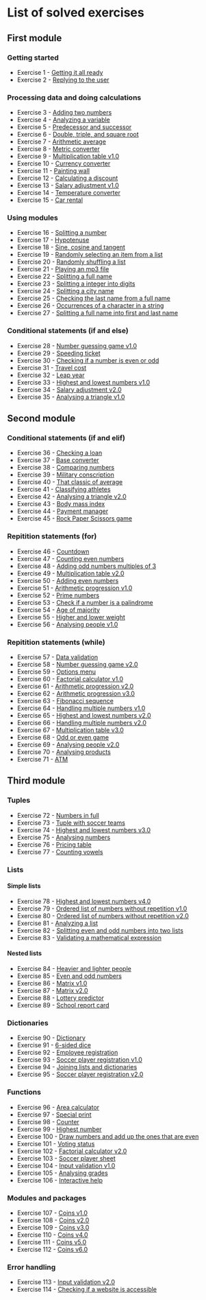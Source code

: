 # List of solved exercises

## First module

### Getting started

- Exercise 1 - [Getting it all ready](https://github.com/felipe-coletti/python-course/blob/main/module-001/exercise-001.py)
- Exercise 2 - [Replying to the user](https://github.com/felipe-coletti/python-course/blob/main/module-001/exercise-002.py)

### Processing data and doing calculations

- Exercise 3 - [Adding two numbers](https://github.com/felipe-coletti/python-course/blob/main/module-001/exercise-003.py)
- Exercise 4 - [Analyzing a variable](https://github.com/felipe-coletti/python-course/blob/main/module-001/exercise-004.py)
- Exercise 5 - [Predecessor and successor](https://github.com/felipe-coletti/python-course/blob/main/module-001/exercise-005.py)
- Exercise 6 - [Double, triple, and square root](https://github.com/felipe-coletti/python-course/blob/main/module-001/exercise-006.py)
- Exercise 7 - [Arithmetic average](https://github.com/felipe-coletti/python-course/blob/main/module-001/exercise-007.py)
- Exercise 8 - [Metric converter](https://github.com/felipe-coletti/python-course/blob/main/module-001/exercise-008.py)
- Exercise 9 - [Multiplication table v1.0](https://github.com/felipe-coletti/python-course/blob/main/module-001/exercise-009.py)
- Exercise 10 - [Currency converter](https://github.com/felipe-coletti/python-course/blob/main/module-001/exercise-010.py)
- Exercise 11 - [Painting wall](https://github.com/felipe-coletti/python-course/blob/main/module-001/exercise-011.py)
- Exercise 12 - [Calculating a discount](https://github.com/felipe-coletti/python-course/blob/main/module-001/exercise-012.py)
- Exercise 13 - [Salary adjustment v1.0](https://github.com/felipe-coletti/python-course/blob/main/module-001/exercise-013.py)
- Exercise 14 - [Temperature converter](https://github.com/felipe-coletti/python-course/blob/main/module-001/exercise-014.py)
- Exercise 15 - [Car rental](https://github.com/felipe-coletti/python-course/blob/main/module-001/exercise-015.py)

### Using modules

- Exercise 16 - [Splitting a number](https://github.com/felipe-coletti/python-course/blob/main/module-001/exercise-016.py)
- Exercise 17 - [Hypotenuse](https://github.com/felipe-coletti/python-course/blob/main/module-001/exercise-017.py)
- Exercise 18 - [Sine, cosine and tangent](https://github.com/felipe-coletti/python-course/blob/main/module-001/exercise-018.py)
- Exercise 19 - [Randomly selecting an item from a list](https://github.com/felipe-coletti/python-course/blob/main/module-001/exercise-019.py)
- Exercise 20 - [Randomly shuffling a list](https://github.com/felipe-coletti/python-course/blob/main/module-001/exercise-020.py)
- Exercise 21 - [Playing an mp3 file](https://github.com/felipe-coletti/python-course/blob/main/module-001/exercise-021.py)
- Exercise 22 - [Splitting a full name](https://github.com/felipe-coletti/python-course/blob/main/module-001/exercise-022.py)
- Exercise 23 - [Splitting a integer into digits](https://github.com/felipe-coletti/python-course/blob/main/module-001/exercise-023.py)
- Exercise 24 - [Splitting a city name](https://github.com/felipe-coletti/python-course/blob/main/module-001/exercise-024.py)
- Exercise 25 - [Checking the last name from a full name](https://github.com/felipe-coletti/python-course/blob/main/module-001/exercise-025.py)
- Exercise 26 - [Occurrences of a character in a string](https://github.com/felipe-coletti/python-course/blob/main/module-001/exercise-026.py)
- Exercise 27 - [Splitting a full name into first and last name](https://github.com/felipe-coletti/python-course/blob/main/module-001/exercise-027.py)

### Conditional statements (if and else)

- Exercise 28 - [Number guessing game v1.0](https://github.com/felipe-coletti/python-course/blob/main/module-001/exercise-028.py)
- Exercise 29 - [Speeding ticket](https://github.com/felipe-coletti/python-course/blob/main/module-001/exercise-029.py)
- Exercise 30 - [Checking if a number is even or odd](https://github.com/felipe-coletti/python-course/blob/main/module-001/exercise-030.py)
- Exercise 31 - [Travel cost](https://github.com/felipe-coletti/python-course/blob/main/module-001/exercise-031.py)
- Exercise 32 - [Leap year](https://github.com/felipe-coletti/python-course/blob/main/module-001/exercise-032.py)
- Exercise 33 - [Highest and lowest numbers v1.0](https://github.com/felipe-coletti/python-course/blob/main/module-001/exercise-033.py)
- Exercise 34 - [Salary adjustment v2.0](https://github.com/felipe-coletti/python-course/blob/main/module-001/exercise-034.py)
- Exercise 35 - [Analysing a triangle v1.0](https://github.com/felipe-coletti/python-course/blob/main/module-001/exercise-035.py)

## Second module

### Conditional statements (if and elif)

- Exercise 36 - [Checking a loan](https://github.com/felipe-coletti/python-course/blob/main/module-002/exercise-001.py)
- Exercise 37 - [Base converter](https://github.com/felipe-coletti/python-course/blob/main/module-002/exercise-002.py)
- Exercise 38 - [Comparing numbers](https://github.com/felipe-coletti/python-course/blob/main/module-002/exercise-003.py)
- Exercise 39 - [Military conscription](https://github.com/felipe-coletti/python-course/blob/main/module-002/exercise-004.py)
- Exercise 40 - [That classic of average](https://github.com/felipe-coletti/python-course/blob/main/module-002/exercise-005.py)
- Exercise 41 - [Classifying athletes](https://github.com/felipe-coletti/python-course/blob/main/module-002/exercise-006.py)
- Exercise 42 - [Analysing a triangle v2.0](https://github.com/felipe-coletti/python-course/blob/main/module-002/exercise-007.py)
- Exercise 43 - [Body mass index](https://github.com/felipe-coletti/python-course/blob/main/module-002/exercise-008.py)
- Exercise 44 - [Payment manager](https://github.com/felipe-coletti/python-course/blob/main/module-002/exercise-009.py)
- Exercise 45 - [Rock Paper Scissors game](https://github.com/felipe-coletti/python-course/blob/main/module-002/exercise-010.py)

### Repitition statements (for)

- Exercise 46 - [Countdown](https://github.com/felipe-coletti/python-course/blob/main/module-002/exercise-011.py)
- Exercise 47 - [Counting even numbers](https://github.com/felipe-coletti/python-course/blob/main/module-002/exercise-012.py)
- Exercise 48 - [Adding odd numbers multiples of 3](https://github.com/felipe-coletti/python-course/blob/main/module-002/exercise-013.py)
- Exercise 49 - [Multiplication table v2.0](https://github.com/felipe-coletti/python-course/blob/main/module-002/exercise-014.py)
- Exercise 50 - [Adding even numbers](https://github.com/felipe-coletti/python-course/blob/main/module-002/exercise-015.py)
- Exercise 51 - [Arithmetic progression v1.0](https://github.com/felipe-coletti/python-course/blob/main/module-002/exercise-016.py)
- Exercise 52 - [Prime numbers](https://github.com/felipe-coletti/python-course/blob/main/module-002/exercise-017.py)
- Exercise 53 - [Check if a number is a palindrome](https://github.com/felipe-coletti/python-course/blob/main/module-002/exercise-018.py)
- Exercise 54 - [Age of majority](https://github.com/felipe-coletti/python-course/blob/main/module-002/exercise-019.py)
- Exercise 55 - [Higher and lower weight](https://github.com/felipe-coletti/python-course/blob/main/module-002/exercise-020.py)
- Exercise 56 - [Analysing people v1.0](https://github.com/felipe-coletti/python-course/blob/main/module-002/exercise-021.py)

### Repitition statements (while)

- Exercise 57 - [Data validation](https://github.com/felipe-coletti/python-course/blob/main/module-002/exercise-022.py)
- Exercise 58 - [Number guessing game v2.0](https://github.com/felipe-coletti/python-course/blob/main/module-002/exercise-023.py)
- Exercise 59 - [Options menu](https://github.com/felipe-coletti/python-course/blob/main/module-002/exercise-024.py)
- Exercise 60 - [Factorial calculator v1.0](https://github.com/felipe-coletti/python-course/blob/main/module-002/exercise-025.py)
- Exercise 61 - [Arithmetic progression v2.0](https://github.com/felipe-coletti/python-course/blob/main/module-002/exercise-026.py)
- Exercise 62 - [Arithmetic progression v3.0](https://github.com/felipe-coletti/python-course/blob/main/module-002/exercise-027.py)
- Exercise 63 - [Fibonacci sequence](https://github.com/felipe-coletti/python-course/blob/main/module-002/exercise-028.py)
- Exercise 64 - [Handling multiple numbers v1.0](https://github.com/felipe-coletti/python-course/blob/main/module-002/exercise-029.py)
- Exercise 65 - [Highest and lowest numbers v2.0](https://github.com/felipe-coletti/python-course/blob/main/module-002/exercise-030.py)
- Exercise 66 - [Handling multiple numbers v2.0](https://github.com/felipe-coletti/python-course/blob/main/module-002/exercise-031.py)
- Exercise 67 - [Multiplication table v3.0](https://github.com/felipe-coletti/python-course/blob/main/module-002/exercise-032.py)
- Exercise 68 - [Odd or even game](https://github.com/felipe-coletti/python-course/blob/main/module-002/exercise-033.py)
- Exercise 69 - [Analysing people v2.0](https://github.com/felipe-coletti/python-course/blob/main/module-002/exercise-034.py)
- Exercise 70 - [Analysing products](https://github.com/felipe-coletti/python-course/blob/main/module-002/exercise-035.py)
- Exercise 71 - [ATM](https://github.com/felipe-coletti/python-course/blob/main/module-002/exercise-036.py)

## Third module

### Tuples

- Exercise 72 - [Numbers in full](https://github.com/felipe-coletti/python-course/blob/main/module-003/exercise-001.py)
- Exercise 73 - [Tuple with soccer teams](https://github.com/felipe-coletti/python-course/blob/main/module-003/exercise-002.py)
- Exercise 74 - [Highest and lowest numbers v3.0](https://github.com/felipe-coletti/python-course/blob/main/module-003/exercise-003.py)
- Exercise 75 - [Analysing numbers](https://github.com/felipe-coletti/python-course/blob/main/module-003/exercise-004.py)
- Exercise 76 - [Pricing table](https://github.com/felipe-coletti/python-course/blob/main/module-003/exercise-005.py)
- Exercise 77 - [Counting vowels](https://github.com/felipe-coletti/python-course/blob/main/module-003/exercise-006.py)

### Lists

#### Simple lists

- Exercise 78 - [Highest and lowest numbers v4.0](https://github.com/felipe-coletti/python-course/blob/main/module-003/exercise-007.py)
- Exercise 79 - [Ordered list of numbers without repetition v1.0](https://github.com/felipe-coletti/python-course/blob/main/module-003/exercise-008.py)
- Exercise 80 - [Ordered list of numbers without repetition v2.0](https://github.com/felipe-coletti/python-course/blob/main/module-003/exercise-009.py)
- Exercise 81 - [Analyzing a list](https://github.com/felipe-coletti/python-course/blob/main/module-003/exercise-010.py)
- Exercise 82 - [Splitting even and odd numbers into two lists](https://github.com/felipe-coletti/python-course/blob/main/module-003/exercise-011.py)
- Exercise 83 - [Validating a mathematical expression](https://github.com/felipe-coletti/python-course/blob/main/module-003/exercise-012.py)

#### Nested lists

- Exercise 84 - [Heavier and lighter people](https://github.com/felipe-coletti/python-course/blob/main/module-003/exercise-013.py)
- Exercise 85 - [Even and odd numbers](https://github.com/felipe-coletti/python-course/blob/main/module-003/exercise-014.py)
- Exercise 86 - [Matrix v1.0](https://github.com/felipe-coletti/python-course/blob/main/module-003/exercise-015.py)
- Exercise 87 - [Matrix v2.0](https://github.com/felipe-coletti/python-course/blob/main/module-003/exercise-016.py)
- Exercise 88 - [Lottery predictor](https://github.com/felipe-coletti/python-course/blob/main/module-003/exercise-017.py)
- Exercise 89 - [School report card](https://github.com/felipe-coletti/python-course/blob/main/module-003/exercise-018.py)

### Dictionaries

- Exercise 90 - [Dictionary](https://github.com/felipe-coletti/python-course/blob/main/module-003/exercise-019.py)
- Exercise 91 - [6-sided dice](https://github.com/felipe-coletti/python-course/blob/main/module-003/exercise-020.py)
- Exercise 92 - [Employee registration](https://github.com/felipe-coletti/python-course/blob/main/module-003/exercise-021.py)
- Exercise 93 - [Soccer player registration v1.0](https://github.com/felipe-coletti/python-course/blob/main/module-003/exercise-022.py)
- Exercise 94 - [Joining lists and dictionaries](https://github.com/felipe-coletti/python-course/blob/main/module-003/exercise-023.py)
- Exercise 95 - [Soccer player registration v2.0](https://github.com/felipe-coletti/python-course/blob/main/module-003/exercise-024.py)

### Functions

- Exercise 96 - [Area calculator](https://github.com/felipe-coletti/python-course/blob/main/module-003/exercise-025.py)
- Exercise 97 - [Special print](https://github.com/felipe-coletti/python-course/blob/main/module-003/exercise-026.py)
- Exercise 98 - [Counter](https://github.com/felipe-coletti/python-course/blob/main/module-003/exercise-027.py)
- Exercise 99 - [Highest number](https://github.com/felipe-coletti/python-course/blob/main/module-003/exercise-028.py)
- Exercise 100 - [Draw numbers and add up the ones that are even](https://github.com/felipe-coletti/python-course/blob/main/module-003/exercise-029.py)
- Exercise 101 - [Voting status](https://github.com/felipe-coletti/python-course/blob/main/module-003/exercise-030.py)
- Exercise 102 - [Factorial calculator v2.0](https://github.com/felipe-coletti/python-course/blob/main/module-003/exercise-031.py)
- Exercise 103 - [Soccer player sheet](https://github.com/felipe-coletti/python-course/blob/main/module-003/exercise-032.py)
- Exercise 104 - [Input validation v1.0](https://github.com/felipe-coletti/python-course/blob/main/module-003/exercise-033.py)
- Exercise 105 - [Analysing grades](https://github.com/felipe-coletti/python-course/blob/main/module-003/exercise-034.py)
- Exercise 106 - [Interactive help](https://github.com/felipe-coletti/python-course/blob/main/module-003/exercise-035.py)

### Modules and packages

- Exercise 107 - [Coins v1.0](https://github.com/felipe-coletti/python-course/blob/main/module-003/exercise-036.py)
- Exercise 108 - [Coins v2.0](https://github.com/felipe-coletti/python-course/blob/main/module-003/exercise-037.py)
- Exercise 109 - [Coins v3.0](https://github.com/felipe-coletti/python-course/blob/main/module-003/exercise-038.py)
- Exercise 110 - [Coins v4.0](https://github.com/felipe-coletti/python-course/blob/main/module-003/exercise-039.py)
- Exercise 111 - [Coins v5.0](https://github.com/felipe-coletti/python-course/blob/main/module-003/exercise-040.py)
- Exercise 112 - [Coins v6.0](https://github.com/felipe-coletti/python-course/blob/main/module-003/exercise-041.py)

### Error handling

- Exercise 113 - [Input validation v2.0](https://github.com/felipe-coletti/python-course/blob/main/module-003/exercise-042.py)
- Exercise 114 - [Checking if a website is accessible](https://github.com/felipe-coletti/python-course/blob/main/module-003/exercise-043.py)
